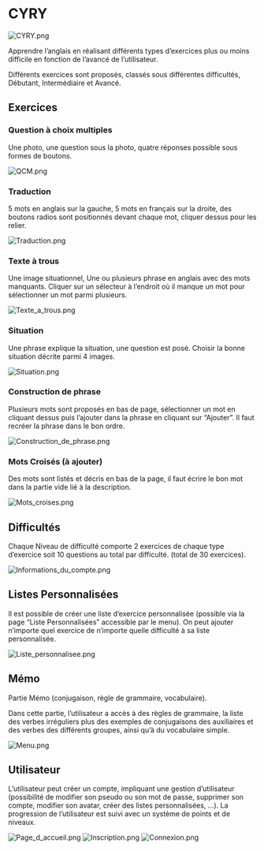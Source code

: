 # CYRY

![CYRY.png](/image/learn_english.png)

Apprendre l’anglais en réalisant différents types d’exercices plus ou moins difficile en fonction de l’avancé de l’utilisateur.

Différents exercices sont proposés, classés sous différentes difficultés, Débutant, Intermédiaire et Avancé.

## Exercices

### Question à choix multiples

Une photo, une question sous la photo, quatre réponses possible sous formes de boutons.

![QCM.png](/maquette/Exercice_-_QCM.png)

### Traduction

5 mots en anglais sur la gauche, 5 mots en français sur la droite, des boutons radios sont positionnés devant chaque mot, cliquer dessus pour les relier.

![Traduction.png](/maquette/Exercice_-_Traduction.png)

### Texte à trous

Une image situationnel, Une ou plusieurs phrase en anglais avec des mots manquants. Cliquer sur un sélecteur à l’endroit où il manque un mot pour sélectionner un mot parmi plusieurs.

![Texte_a_trous.png](/maquette/Exercice_-_Texte_a_trous.png)

### Situation

Une phrase explique la situation, une question est posé. Choisir la bonne situation décrite parmi 4 images.

![Situation.png](/maquette/Exercice_-_Situation.png)

### Construction de phrase

Plusieurs mots sont proposés en bas de page, sélectionner un mot en cliquant dessus puis l’ajouter dans la phrase en cliquant sur “Ajouter”. Il faut recréer la phrase dans le bon ordre.

![Construction_de_phrase.png](/maquette/Exercice_-_Construction_de_phrase.png)

### Mots Croisés (à ajouter)

Des mots sont listés et décris en bas de la page, il faut écrire le bon mot dans la partie vide lié à la description.

![Mots_croises.png](/maquette/Exercice_-_Mots_croises.png)

## Difficultés

Chaque Niveau de difficulté comporte 2 exercices de chaque type d’exercice soit 10 questions au total par difficulté. (total de 30 exercices).

![Informations_du_compte.png](/maquette/Accueil_-_Informations_du_compte.png)

## Listes Personnalisées

Il est possible de créer une liste d’exercice personnalisée (possible via la page “Liste Personnalisées” accessible par le menu). On peut ajouter n’importe quel exercice de n’importe quelle difficulté à sa liste personnalisée.

![Liste_personnalisee.png](/maquette/Accueil_-_Nouvelle_liste.png)

## Mémo

Partie Mémo (conjugaison, règle de grammaire, vocabulaire).

Dans cette partie, l’utilisateur a accès à des règles de grammaire, la liste des verbes irréguliers plus des exemples de conjugaisons des auxiliaires et des verbes des différents groupes, ainsi qu’à du vocabulaire simple.

![Menu.png](/maquette/Accueil_-_Menu.png)

## Utilisateur

L’utilisateur peut créer un compte, impliquant une gestion d’utilisateur (possibilité de modifier son pseudo ou son mot de passe, supprimer son compte, modifier son avatar, créer des listes personnalisées, ...). La progression de l’utilisateur est suivi avec un système de points et de niveaux.

![Page_d_accueil.png](/maquette/Accueil_-_Page_d_accueil.png)
![Inscription.png](/maquette/Accueil_-_Inscription.png)
![Connexion.png](/maquette/Accueil_-_Connexion.png)